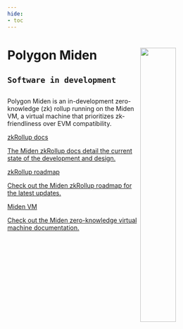 ```yaml
---
hide:
- toc
---
```


<style>
   .git-revision-date-localized-plugin, .md-source-file, .md-content__button.md-icon {
      display: none;
   }
</style>

<div class="section-wrapper product-section-head">
      <div class="hero-image"><img src="../img/miden.svg" loading="lazy" class="hero-image" style="width: 40%; float: right;"></div>
   <div class="hero-left">
      <h1 class="hero-heading">Polygon Miden</h1>
      <h2><code>Software in development</code></h2>
      <h2></h2>
      <p class="hero-subtext">Polygon Miden is an in-development zero-knowledge (zk) rollup running on the Miden VM, a virtual machine that prioritizes zk-friendliness over EVM compatibility.</p>
   </div>
</div>

<div class="grid-container">
   <div class="grid-item">
      <a href="./introduction/">
         <div class="product-list-item-header">
            <div class="feature-card-heading">zkRollup docs</div>
         </div>
         <p class="feature-paragraph">The Miden zkRollup docs detail the current state of the development and design.</p>
      </a>
   </div>
   <div class="grid-item">
      <a href="./roadmap">
         <div class="product-list-item-header">
            <div class="feature-card-heading">zkRollup roadmap</div>
         </div>
         <p class="feature-paragraph">Check out the Miden zkRollup roadmap for the latest updates.</p>
      </a>
   </div>
   <div class="grid-item">
      <a href="./vm/intro/">
         <div class="product-list-item-header">
            <div class="feature-card-heading">Miden VM</div>
         </div>
         <p class="feature-paragraph">Check out the Miden zero-knowledge virtual machine documentation.</p>
      </a>
   </div>
</div>
</div>